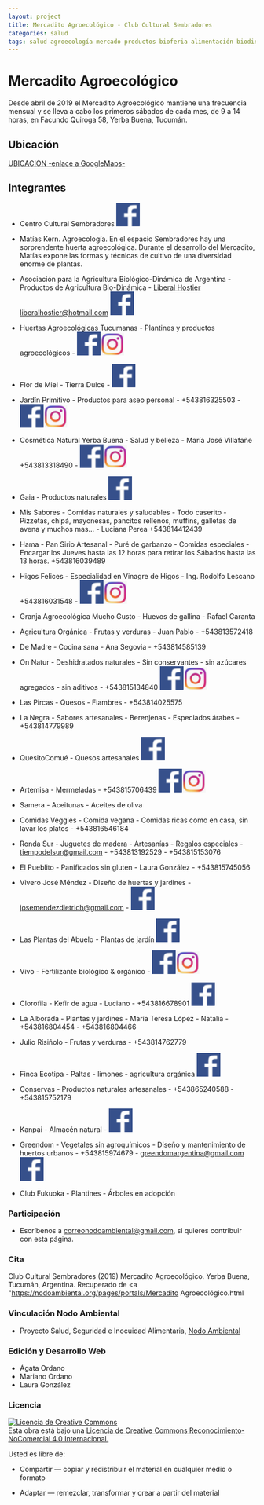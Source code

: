 ```yaml
---
layout: project
title: Mercadito Agroecológico - Club Cultural Sembradores
categories: salud
tags: salud agroecología mercado productos bioferia alimentación biodinámica agricultura verduras orgánico vegano celíaco artesanal 
---
```


# Mercadito Agroecológico

Desde abril de 2019 el Mercadito Agroecológico mantiene una frecuencia mensual y se lleva a cabo los primeros sábados de cada mes, de 9 a 14 horas, en Facundo Quiroga 58, Yerba Buena, Tucumán.

## Ubicación
<a href="https://www.google.com.ar/maps/place/Club+Cultural+Sembradores/@-26.8130156,-65.3028702,18z/data=!4m5!3m4!1s0x942242dc1da8b8cd:0xa8eb11d8f8dc31b8!8m2!3d-26.8124236!4d-65.3044657">UBICACIÓN -enlace a GoogleMaps-</a>

## Integrantes

- Centro Cultural Sembradores
<a href="https://www.facebook.com/Sembradores-294718317398299/">![facebook](/assets/images/facebook.png)</a>

- Matías Kern. Agroecología. En el espacio Sembradores hay una sorprendente huerta agroecológica. Durante el desarrollo del Mercadito, Matías expone las formas y técnicas de cultivo de una diversidad enorme de plantas.

- Asociación para la Agricultura Biológico-Dinámica de Argentina - Productos de Agricultura Bio-Dinámica -
<a href="http://aabda.com.ar/"> Liberal Hostier 
liberalhostier@hotmail.com <a href="https://www.facebook.com/AABDA.com.ar/?__tn__=kCH-R&eid=ARDEQbZI3CUgTjNPtyNDBnPKd8SfEi1_9Obyywx9PHFEXhH4cExCSfkotqD_OskM9qkVE-cbi0eiH7iz&hc_ref=ARQJDg6OZAbKde7sv1Y5Dvpzax54x11c9IMj154PyWlHjewPE71wxTnsNfocEcvXghM&fref=nf&__xts__[0]=68.ARCGi2TvY70VbO0HLTt_hcz-vOast48TVkeqkV8txeU6U8gVvzwvGOUy0V9JvB47KIzX8D-J_8sHa9S2JUvfyULbqD3z2VAf6KdsAMo0wXsm1N_C_hWil6hbro1hQ9JhtMOTY9K5TEq3MoV4C41C_0BI8hZsguO-V-UQPmRML37EZpuppHgxQk65rRBi4LxbBFMKs8kKfRZtwbclAPH4mhHukM3CuRPVwMEb-Ue7THeRd0f5aPBBDDzhC1sDWR6z2fxuX2s_Adu1NIR32Ks6MBGBCLaFMmJL5Amt2tbwwgyHh3nVipxNOvEurvOzJ1g5u0bPulEBXWTR8nOiOh_hHEeMCuQROoyjYOLurQ204brdAWDhbFcExeeU2PNdrRZFi4W2BvWPg5Zxv4xvcs6Vz2680taK9fPrQ8Min2jyqWmdB18RHl-ScKKC_Uf4Y-gj-uxWMgLTK33fm4JTeeEXBTqeUmHezK800hPiOIk8Me7lVyVn_h9W8CE3">![facebook](/assets/images/facebook.png)</a>

- Huertas Agroecológicas Tucumanas - Plantines y productos agroecológicos - 
<a href="https://www.facebook.com/hagroecotuc">![facebook](/assets/images/facebook.png)</a><a href="https://www.instagram.com/p/B6s18-bpNEH/?igshid=p7p1obq9h90i">![instagram](/assets/images/instagram.png)</a>

- Flor de Miel - Tierra Dulce - 
<a href="/www.facebook.com/FLOR-De-MIEL-1565672950120533/">![facebook](/assets/images/facebook.png)</a>

- Jardín Primitivo - Productos para aseo personal - +543816325503 -
<a href="https://www.facebook.com/Jardin-Primitivo-629459064103465/">![facebook](/assets/images/facebook.png)</a><a href="https://www.instagram.com/jardinprimitivo6/">![instagram](/assets/images/instagram.png)</a>

- Cosmética Natural Yerba Buena - Salud y belleza - María José Villafañe +543813318490 - 
<a href="https://www.facebook.com/mariajose.villafane?fref=search&__tn__=%2Cd%2CP-R&eid=ARBUGXZBxx2w3Aa7YfYRQsf2lQghkxggqrsKdB8dnH3bRcukA_DxIsuM9j6yfT5hetzAxXu9bm174OBb">![facebook](/assets/images/facebook.png)</a><a href="https://www.instagram.com/cosmetica_natural_yb/">![instagram](/assets/images/instagram.png)</a>

- Gaia - Productos naturales
<a href="https://www.facebook.com/gaiatucuman/">![facebook](/assets/images/facebook.png)</a>

- Mis Sabores - Comidas naturales y saludables - Todo caserito - Pizzetas, chipá, mayonesas, pancitos rellenos, muffins, galletas de avena y muchos mas... - Luciana Perea +543814412439 

- Hama - Pan Sirio Artesanal - Puré de garbanzo - Comidas especiales - Encargar los Jueves hasta las 12 horas para retirar los Sábados hasta las 13 horas. +543816039489

- Higos Felices - Especialidad en Vinagre de Higos - Ing. Rodolfo Lescano +543816031548 - <a href="http://higosfelices.blogspot.com/"> <a href="https://www.facebook.com/higosfelices/">![facebook](/assets/images/facebook.png)</a><a href="https://www.instagram.com/higosfelices/">![instagram](/assets/images/instagram.png)</a>

- Granja Agroecológica Mucho Gusto - Huevos de gallina - Rafael Caranta

- Agricultura Orgánica - Frutas y verduras - Juan Pablo - +543813572418

- De Madre - Cocina sana - Ana Segovia - +543814585139

- On Natur - Deshidratados naturales - Sin conservantes - sin azúcares agregados - sin aditivos - +543815134840 
<a href="https://www.facebook.com/OnNatur2019/">![facebook](/assets/images/facebook.png)</a><a href="https://www.instagram.com/onnatur_snack/">![instagram](/assets/images/instagram.png)</a>

- Las Pircas - Quesos - Fiambres - +543814025575

- La Negra - Sabores artesanales - Berenjenas - Especiados árabes - +543814779989

- QuesitoComué - Quesos artesanales
<a href="https://www.facebook.com/Quesito-Comu%C3%A9-403314730480844/?__tn__=%2Cd%2CP-R&eid=ARBauQJBN-tYxxJ0BlsLELxNrTfXSCGtBhFA69IovPErVUz5Dm0aEoYDS9aYPpMQYcgl08ooWuMj-dVQ">![facebook](/assets/images/facebook.png)</a>

- Artemisa - Mermeladas - +543815706439
<a href="https://www.facebook.com/Artemisatiendaconsciente/">![facebook](/assets/images/facebook.png)</a><a href="https://www.instagram.com/artemisatiendaconsciente/">![instagram](/assets/images/instagram.png)</a>

- Samera - Aceitunas - Aceites de oliva

- Comidas Veggies - Comida vegana - Comidas ricas como en casa, sin lavar los platos - +543816546184

- Ronda Sur - Juguetes de madera - Artesanías - Regalos especiales - tiempodelsur@gmail.com - +543813192529 - +543815153076

- El Pueblito - Panificados sin gluten - Laura González - +543815745056

- Vivero José Méndez - Diseño de huertas y jardines - josemendezdietrich@gmail.com -
<a href="https://www.facebook.com/viverojosemendez.dietrich">![facebook](/assets/images/facebook.png)</a>

- Las Plantas del Abuelo - Plantas de jardín
<a href="https://www.facebook.com/Las-Plantas-del-Abuelo-2024635344231753/">![facebook](/assets/images/facebook.png)</a>

- Vivo - Fertilizante biológico & orgánico - 
<a href="https://www.facebook.com/vivofertilizante/">![facebook](/assets/images/facebook.png)</a><a href="https://www.instagram.com/vivo_fertilizante/">![instagram](/assets/images/instagram.png)</a>

- Clorofila - Kefir de agua - Luciano - +543816678901
<a href="https://www.facebook.com/lasangreverde/">![facebook](/assets/images/facebook.png)</a>

- La Alborada - Plantas y jardines - María Teresa López - Natalia - +543816804454 - +543816804466

- Julio Risiñolo - Frutas y verduras - +543814762779

- Finca Ecotipa - Paltas - limones - agricultura orgánica
<a href="https://www.facebook.com/fincaecotipa/">![facebook](/assets/images/facebook.png)</a>

- Conservas - Productos naturales artesanales - +543865240588 - +543815752179

- Kanpai - Almacén natural -
<a href="https://www.facebook.com/Kanpaialmacennatural/?ref=timeline_chaining">![facebook](/assets/images/facebook.png)</a>

- Greendom - Vegetales sin agroquímicos - Diseño y mantenimiento de huertos urbanos - +543815974679 - greendomargentina@gmail.com 
<a href="https://www.facebook.com/greendomargentina/">![facebook](/assets/images/facebook.png)</a>

- Club Fukuoka - Plantines - Árboles en adopción

### Participación
- Escríbenos a correonodoambiental@gmail.com, si quieres contribuir con esta página.

### Cita
Club Cultural Sembradores (2019) Mercadito Agroecológico. Yerba Buena, Tucumán, Argentina. Recuperado de <a "https://nodoambiental.org/pages/portals/Mercadito Agroecológico.html</a>

### Vinculación Nodo Ambiental
- Proyecto Salud, Seguridad e Inocuidad Alimentaria, <a href="https://nodoambiental.org">Nodo Ambiental</a>

### Edición y Desarrollo Web
- Ágata Ordano
- Mariano Ordano
- Laura González

### Licencia
<a rel="license" href="http://creativecommons.org/licenses/by-nc/4.0/"><img alt="Licencia de Creative Commons" style="border-width:0" src="https://licensebuttons.net/l/by-nc/4.0/88x31.png" /></a><br />Esta obra está bajo una <a rel="license" href="https://creativecommons.org/licenses/by-nc/4.0/deed.es_ES">Licencia de Creative Commons Reconocimiento-NoComercial 4.0 Internacional.</a>

Usted es libre de:

+ Compartir — copiar y redistribuir el material en cualquier medio o formato

+ Adaptar — remezclar, transformar y crear a partir del material



